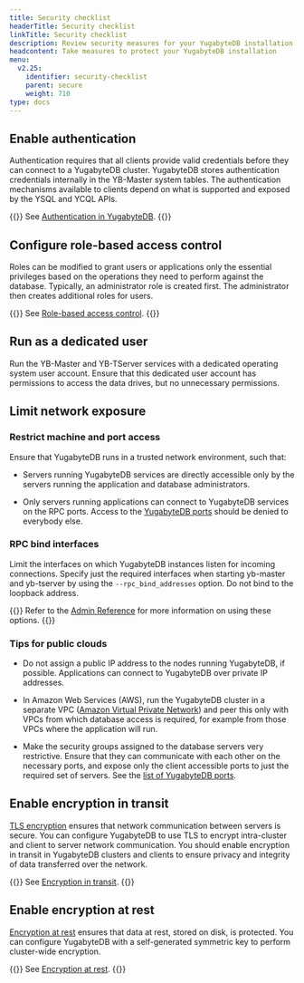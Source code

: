 ```yaml
---
title: Security checklist
headerTitle: Security checklist
linkTitle: Security checklist
description: Review security measures for your YugabyteDB installation.
headcontent: Take measures to protect your YugabyteDB installation
menu:
  v2.25:
    identifier: security-checklist
    parent: secure
    weight: 710
type: docs
---
```


## Enable authentication

Authentication requires that all clients provide valid credentials before they can connect to a YugabyteDB cluster. YugabyteDB stores authentication credentials internally in the YB-Master system tables. The authentication mechanisms available to clients depend on what is supported and exposed by the YSQL and YCQL APIs.

{{<lead link="../authentication/">}}
See [Authentication in YugabyteDB](../authentication/).
{{</lead>}}

## Configure role-based access control

Roles can be modified to grant users or applications only the essential privileges based on the operations they need to perform against the database. Typically, an administrator role is created first. The administrator then creates additional roles for users.

{{<lead link="../authorization/">}}
See [Role-based access control](../authorization/).
{{</lead>}}

## Run as a dedicated user

Run the YB-Master and YB-TServer services with a dedicated operating system user account. Ensure that this dedicated user account has permissions to access the data drives, but no unnecessary permissions.

## Limit network exposure

### Restrict machine and port access

Ensure that YugabyteDB runs in a trusted network environment, such that:

* Servers running YugabyteDB services are directly accessible only by the servers running the application and database administrators.

* Only servers running applications can connect to YugabyteDB services on the RPC ports. Access to the [YugabyteDB ports](../../reference/configuration/default-ports/) should be denied to everybody else.

### RPC bind interfaces

Limit the interfaces on which YugabyteDB instances listen for incoming connections. Specify just the required interfaces when starting yb-master and yb-tserver by using the `--rpc_bind_addresses` option. Do not bind to the loopback address.

{{<lead link="../../reference/configuration/yb-tserver/">}}
Refer to the [Admin Reference](../../reference/configuration/yb-tserver/) for more information on using these options.
{{</lead>}}

### Tips for public clouds

* Do not assign a public IP address to the nodes running YugabyteDB, if possible. Applications can connect to YugabyteDB over private IP addresses.

* In Amazon Web Services (AWS), run the YugabyteDB cluster in a separate VPC ([Amazon Virtual Private Network](https://docs.aws.amazon.com/vpc/latest/userguide/what-is-amazon-vpc.html)) and peer this only with VPCs from which database access is required, for example from those VPCs where the application will run.

* Make the security groups assigned to the database servers very restrictive. Ensure that they can communicate with each other on the necessary ports, and expose only the client accessible ports to just the required set of servers. See the [list of YugabyteDB ports](../../reference/configuration/default-ports/).

## Enable encryption in transit

[TLS encryption](https://en.wikipedia.org/wiki/Transport_Layer_Security) ensures that network communication between servers is secure. You can configure YugabyteDB to use TLS to encrypt intra-cluster and client to server network communication. You should enable encryption in transit in YugabyteDB clusters and clients to ensure privacy and integrity of data transferred over the network.

{{<lead link="../tls-encryption/">}}
See [Encryption in transit](../tls-encryption/).
{{</lead>}}

## Enable encryption at rest

[Encryption at rest](https://en.wikipedia.org/wiki/Data_at_rest#Encryption) ensures that data at rest, stored on disk, is protected. You can configure YugabyteDB with a self-generated symmetric key to perform cluster-wide encryption.

{{<lead link="../encryption-at-rest/">}}
See [Encryption at rest](../encryption-at-rest/).
{{</lead>}}
